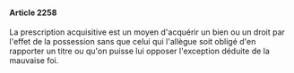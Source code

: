 #### Article 2258

La prescription acquisitive est un moyen d'acquérir un bien ou un droit par l'effet de la possession sans que celui qui l'allègue soit obligé d'en rapporter un titre ou qu'on puisse lui opposer l'exception déduite de la mauvaise foi.

